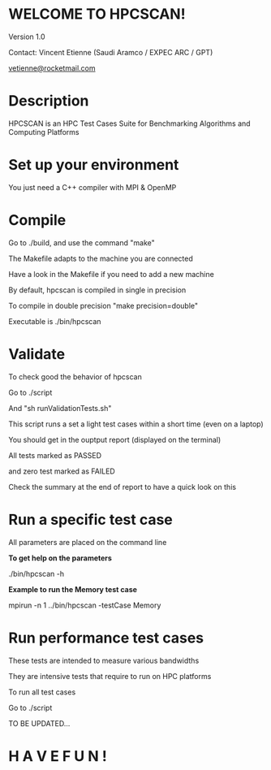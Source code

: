 
#  WELCOME TO HPCSCAN! 

Version 1.0

Contact: Vincent Etienne (Saudi Aramco / EXPEC ARC / GPT)

vetienne@rocketmail.com

# Description

HPCSCAN is an HPC Test Cases Suite for Benchmarking Algorithms and Computing Platforms

# Set up your environment

You just need a C++ compiler with MPI & OpenMP

# Compile

Go to ./build, and use the command "make"

The Makefile adapts to the machine you are connected

Have a look in the Makefile if you need to add a new machine

By default, hpcscan is compiled in single in precision

To compile in double precision "make precision=double"

Executable is ./bin/hpcscan

# Validate

To check good the behavior of hpcscan

Go to ./script

And "sh runValidationTests.sh"

This script runs a set a light test cases within a short time (even on a laptop)

You should get in the ouptput report (displayed on the terminal)

All tests marked as PASSED

and zero test marked as FAILED

Check the summary at the end of report to have a quick look on this

# Run a specific test case

All parameters are placed on the command line

**To get help on the parameters**

./bin/hpcscan -h

**Example to run the Memory test case**

mpirun -n 1 ../bin/hpcscan -testCase Memory

# Run performance test cases

These tests are intended to measure various bandwidths

They are intensive tests that require to run on HPC platforms 

To run all test cases

Go to ./script

TO BE UPDATED...

# H A V E    F U N !

